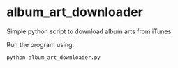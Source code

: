 # album_art_downloader
Simple python script to download album arts from iTunes

Run the program using:
```
python album_art_downloader.py
```

